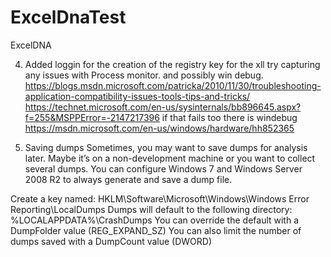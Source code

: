 # ExcelDnaTest
ExcelDNA


4. Added loggin for the creation of the registry key for the xll
   try capturing any issues with Process monitor. 
	and possibly win debug. 
	https://blogs.msdn.microsoft.com/patricka/2010/11/30/troubleshooting-application-compatibility-issues-tools-tips-and-tricks/
	https://technet.microsoft.com/en-us/sysinternals/bb896645.aspx?f=255&MSPPError=-2147217396
	if that fails too there is windebug
	https://msdn.microsoft.com/en-us/windows/hardware/hh852365


5. Saving dumps
Sometimes, you may want to save dumps for analysis later.  Maybe it’s on a non-development machine or you want to collect several dumps. You can configure Windows 7 and Windows Server 2008 R2 to always generate and save a dump file.

Create a key named: HKLM\Software\Microsoft\Windows\Windows Error Reporting\LocalDumps
Dumps will default to the following directory: %LOCALAPPDATA%\CrashDumps
You can override the default with a DumpFolder value (REG_EXPAND_SZ)
You can also limit the number of dumps saved with a DumpCount value (DWORD)
